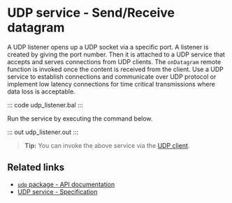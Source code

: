 # UDP service - Send/Receive datagram


A UDP listener opens up a UDP socket via a specific port. A listener is created by giving the port number. Then it is attached to a UDP service that accepts and serves connections from UDP clients. The `onDatagram` remote function is invoked once the content is received from the client. Use a UDP service to establish connections and communicate over UDP protocol or implement low latency connections for time critical transmissions where data loss is acceptable.

::: code udp_listener.bal :::

Run the service by executing the command below.

::: out udp_listener.out :::

>**Tip:** You can invoke the above service via the [UDP client](/learn/by-example/udp-client/).

## Related links
- [`udp` package - API documentation](https://lib.ballerina.io/ballerina/udp/latest)
- [UDP service - Specification](/spec/udp/#4-service)
